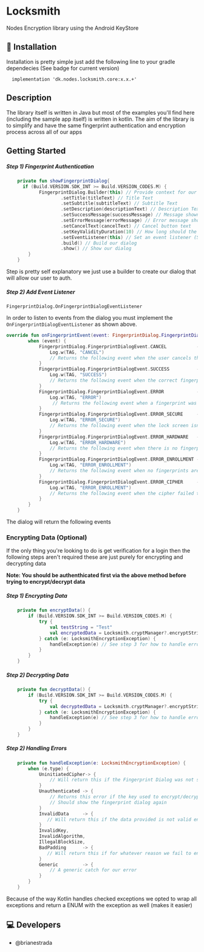 # Locksmith

Nodes Encryption library using the Android KeyStore

## 🔧 Installation
Installation is pretty simple just add the following line to your gradle dependecies (See badge for current version)
```
  implementation 'dk.nodes.locksmith.core:x.x.+'
```

## Description

The library itself is written in Java but most of the examples you'll find here (including the sample app itself) is written in kotlin. The aim of the library is to simplify and have the same fingerprint authentication and encryption process across all of our apps

## Getting Started

##### Step 1) Fingerprint Authentication
```Kotlin
    private fun showFingerprintDialog{
      if (Build.VERSION.SDK_INT >= Build.VERSION_CODES.M) {
            FingerprintDialog.Builder(this) // Provide context for our dialog
                    .setTitle(titleText) // Title Text
                    .setSubtitle(subtitleText) // Subtitle Text
                    .setDescription(descriptionText) // Description Text
                    .setSuccessMessage(successMessage) // Message shown when you have successfully auth
                    .setErrorMessage(errorMessage) // Error message shown when auth failed
                    .setCancelText(cancelText) // Cancel button text
                    .setKeyValidityDuration(10) // How long should the key be valid for once authenthicated (Can only be set once)
                    .setEventListener(this) // Set an event listener (See next step for a better explination)
                    .build() // Build our dialog
                    .show() // Show our dialog
        }
    }
```
Step is pretty self explanatory we just use a builder to create our dialog that will allow our user to auth.

##### Step 2) Add Event Listener

```
FingerprintDialog.OnFingerprintDialogEventListener
```
In order to listen to events from the dialog you must implement the `OnFingerprintDialogEventListener` as shown above.

```Kotlin
override fun onFingerprintEvent(event: FingerprintDialog.FingerprintDialogEvent) {
        when (event) {
            FingerprintDialog.FingerprintDialogEvent.CANCEL           -> {
                Log.w(TAG, "CANCEL")
                // Returns the following event when the user cancels the dialog
            }
            FingerprintDialog.FingerprintDialogEvent.SUCCESS          -> {
                Log.w(TAG, "SUCCESS")
                // Returns the following event when the correct fingerprint has been read
            }
            FingerprintDialog.FingerprintDialogEvent.ERROR            -> {
                Log.w(TAG, "ERROR")
                 // Returns the following event when a fingerprint was correctly read but not accepted
            }
            FingerprintDialog.FingerprintDialogEvent.ERROR_SECURE     -> {
                Log.w(TAG, "ERROR_SECURE")
                // Returns the following event when the lock screen isn't enabled
            }
            FingerprintDialog.FingerprintDialogEvent.ERROR_HARDWARE   -> {
                Log.w(TAG, "ERROR_HARDWARE")
                // Returns the following event when there is no fingerprint hardware
            }
            FingerprintDialog.FingerprintDialogEvent.ERROR_ENROLLMENT -> {
                Log.w(TAG, "ERROR_ENROLLMENT")
                // Returns the following event when no fingerprints are enrolled
            }
            FingerprintDialog.FingerprintDialogEvent.ERROR_CIPHER     -> {
                Log.w(TAG, "ERROR_ENROLLMENT")
                // Returns the following event when the cipher failed to initate
            }
        }
    }
```

The dialog will return the following events

### Encrypting Data (Optional)

If the only thing you're looking to do is get verification for a login then the following steps aren't required these are just purely for encrypting and decrypting data

****Note: You should be authenthicated first via the above method before trying to encrypt/decrypt data****

##### Step 1) Encrypting Data

```Kotlin
    private fun encryptData() {
        if (Build.VERSION.SDK_INT >= Build.VERSION_CODES.M) {
            try {
                val testString = "Test"
                val encryptedData = Locksmith.cryptManager?.encryptString(testString)
            } catch (e: LocksmithEncryptionException) {
                handleException(e) // See step 3 for how to handle errors
            }
        }
    }
```

##### Step 2) Decrypting Data

```Kotlin
    private fun decryptData() {
        if (Build.VERSION.SDK_INT >= Build.VERSION_CODES.M) {
            try {
                val decryptedData = Locksmith.cryptManager?.encryptString(encryptedData)
            } catch (e: LocksmithEncryptionException) {
                handleException(e) // See step 3 for how to handle errors
            }
        }
    }
```

##### Step 2) Handling Errors

```Kotlin
    private fun handleException(e: LocksmithEncryptionException) {
        when (e.type) {
            UninitiatedCipher-> {
                // Will return this if the Fingerprint Dialog was not shown first before trying to encrypt/decrypt                          
            }
            Unauthenticated -> {
                // Returns this error if the key used to encrypt/decrypt has been invalidated, if you get this error you
                // Should show the fingerprint dialog again
            }
            InvalidData     -> {
               // Will return this if the data provided is not valid encrypted data
            }
            InvalidKey,
            InvalidAlgorithm,
            IllegalBlockSize,
            BadPadding      -> {
               // Will return this if for whatever reason we fail to encrypt/decrypt data
            }
            Generic         -> {
                // A generic catch for our error
            }
        }
    }
```

Because of the way Kotlin handles checked exceptions we opted to wrap all exceptions and return a ENUM with the exception as well (makes it easier)

## 💻 Developers
- @brianestrada
